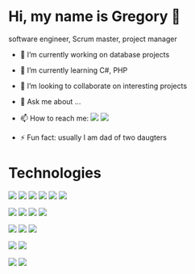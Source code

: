 #  Hi, my name is Gregory 👋

software engineer, Scrum master, project manager

<!--
**kniadziu/kniadziu** is a ✨ _special_ ✨ repository because its `README.md` (this file) appears on your GitHub profile.

Here are some ideas to get you started:
-->

- 🔭  I’m currently working on database projects 
- 🌱  I’m currently learning C#, PHP
- 👯  I’m looking to collaborate on interesting projects
- 💬  Ask me about ...
- 📫  How to reach me: [<img src="https://img.shields.io/badge/-Gmail-c14438?style=flat-square&amp;logo=Gmail&amp;logoColor=white&amp;link=mailto:kniadziu@gmail.com">](mailto:kniadziu@gmail.com) [<img src="https://img.shields.io/badge/-LinkedIn-blue?style=flat-square&amp;logo=Linkedin&amp;logoColor=white&amp;link=https://www.linkedin.com/in/grzegorz-koziel/">](https://www.linkedin.com/in/grzegorz-koziel/)

- ⚡ Fun fact: usually I am dad of two daugters

# Technologies
<img src= "https://img.shields.io/badge/-Java-red?style=plastic&logo=Java&logoColor=white"> <img src= "https://img.shields.io/badge/-C Sharp-black?style=plastic&logo=csharp&logoColor=white"> <img src= "https://img.shields.io/badge/-SQL-yellow?style=plastic&logo=microsoftsqlserver&logoColor=white"> <img src= "https://img.shields.io/badge/-Hibernate-yellowgreen">  <img src= "https://img.shields.io/badge/-Python-yellow?style=plastic&logo=python&logoColor=white">  <img src= "https://img.shields.io/badge/-C++-green?style=plastic&logo=cplusplus"> 

<img src= "https://img.shields.io/badge/-npm-black?style=plastic&logo=npm"> <img src= "https://img.shields.io/badge/-Maven-red?style=plastic&logo=apachemaven"> <img src= "https://img.shields.io/badge/-Travis-orange?style=plastic&logo=Travis"> <img src= "https://img.shields.io/badge/-GIT-brown?style=plastic&logo=GitHub"> 


 <img src="https://img.shields.io/badge/-HTML5-lightgray?style=plastic&logo=Html5"> <img src= "https://img.shields.io/badge/-CSS3-yellow?style=plastic&logo=CSS3"> <img src="https://img.shields.io/badge/-Vue.js-blue?style=plastic&logo=Vue.js">

<img src= "https://img.shields.io/badge/-CLIPPER-black"> <img src= "https://img.shields.io/badge/-Turbo Pascal-orange">

<img src= "https://img.shields.io/badge/-VBA-yellow"> <img src="https://img.shields.io/badge/-SAP-red?style=plastic&logo=sap"> 
